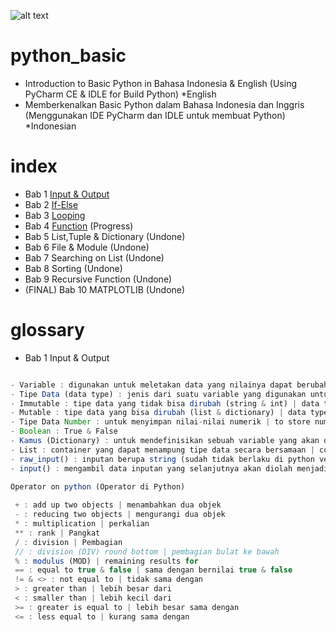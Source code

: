 ![alt text](https://github.com/kataponcoe/python_basic/blob/master/core/screenshoot/logo_project.jpg)

# python_basic
- Introduction to Basic Python in Bahasa Indonesia &amp; English (Using PyCharm CE &amp; IDLE for Build Python) *English
- Memberkenalkan Basic Python dalam Bahasa Indonesia dan Inggris (Menggunakan IDE PyCharm dan IDLE untuk membuat Python) *Indonesian

# index
- Bab 1 [Input & Output](https://github.com/kataponcoe/Python_Bab1)
- Bab 2 [If-Else](https://github.com/kataponcoe/python_bab2_if-else)
- Bab 3 [Looping](https://github.com/kataponcoe/python_bab3_looping)
- Bab 4 [Function](https://github.com/kataponcoe/python_bab4_function) (Progress)
- Bab 5 List,Tuple & Dictionary (Undone)
- Bab 6 File & Module (Undone)
- Bab 7 Searching on List (Undone)
- Bab 8 Sorting (Undone)
- Bab 9 Recursive Function (Undone)
- (FINAL) Bab 10 MATPLOTLIB (Undone) 

# glossary
- Bab 1 Input & Output

```javascript

- Variable : digunakan untuk meletakan data yang nilainya dapat berubah setiap saat | used to map data whose value may change at any time
- Tipe Data (data type) : jenis dari suatu variable yang digunakan untuk membuat algoritma program | the type of a variable used to create the program algorithm
- Immutable : tipe data yang tidak bisa dirubah (string & int) | data types that can not be changed (string & int)
- Mutable : tipe data yang bisa dirubah (list & dictionary) | data types that can be changed (list & dictionary)
- Tipe Data Number : untuk menyimpan nilai-nilai numerik | to store numeric values
- Boolean : True & False
- Kamus (Dictionary) : untuk mendefinisikan sebuah variable yang akan digunakan dalam pemograman | to define a variable to be used in programming
- List : container yang dapat menampung tipe data secara bersamaan | container that can hold data types simultaneously
- raw_input() : inputan berupa string (sudah tidak berlaku di python versi 3 keatas) | input in the form of string (already not valid in python version 3 and above)
- input() : mengambil data inputan yang selanjutnya akan diolah menjadi artimatika | take the input data which will then be processed into arithmetic
```
```javascript
Operator on python (Operator di Python)
    
 + : add up two objects | menambahkan dua objek
 - : reducing two objects | mengurangi dua objek
 * : multiplication | perkalian
 ** : rank | Pangkat
 / : division | Pembagian
 // : division (DIV) round bottom | pembagian bulat ke bawah
 % : modulus (MOD) | remaining results for
 == : equal to true & false | sama dengan bernilai true & false
 != & <> : not equal to | tidak sama dengan
 > : greater than | lebih besar dari
 < : smaller than | lebih kecil dari
 >= : greater is equal to | lebih besar sama dengan
 <= : less equal to | kurang sama dengan
```
